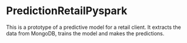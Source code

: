 # PredictionRetailPyspark

This is a prototype of a predictive model for a retail client. It extracts the data from MongoDB, trains the model and makes the predictions.
